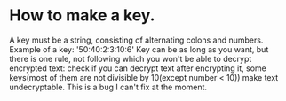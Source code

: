 # How to make a key.
A key must be a string, consisting of alternating colons and numbers.
Example of a key: '50:40:2:3:10:6'
Key can be as long as you want, but there is one rule, not following which you won't be able to decrypt encrypted text:
check if you can decrypt text after encrypting it, some keys(most of them are not divisible by 10(except number < 10)) make text undecryptable. This is a bug I can't fix at the moment.